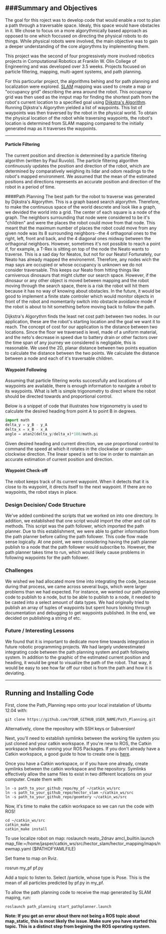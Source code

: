 ###Summary and Objectives
-----
The goal for this roject was to develop code that would enable a root to plan a path through a traversable space. Idealy, this space would have obstacles in it. We chose to focus on a more algorythmically based approach as opposed to one which foccused on directing the physical robots to do things. While physical robots were involved, the main objective was to gain a deeper understanding of the core algorythms by implementing them. 

This project was the second of four progressively more involved robotics projects in Computational Robotics at Franklin W. Olin College of Engineering and was developed over 3.5 weeks. Projects focused on particle filtering, mapping, multi-agent systems, and path planning.

For this particurlar project, the algorithms behing and for path planning and localization were explored. [SLAM](http://en.wikipedia.org/wiki/Simultaneous_localization_and_mapping) mapping was used to create a map or "occupancy grid" describing the area around the robot. This occupancy grid was then used as the innput map for finding the shortest path from the robot's current location to a specified goal using [Dijkstra's Algorithm](http://en.wikipedia.org/wiki/Dijkstra%27s_algorithm). Running Dijkstra's Algorythm yielded a list of waypoints. This list of waypoints was then traversed by the robot in the physical world. To obtain the physical location of the robot while traversing waypoints, the robot's location is determined from SLAM mapping compared to the initially generated map as it traverses the waypoints.


-----
#### Particle Filtering
The current position and direction is determined by a particle filtering algorithm (written by Paul Ruvolo). The particle filtering algorithm continuously updates the position and direction of the robot, which are determined by comparatively weighing its lidar and odom readings to the robot's mapped environment. We assumed that the mean of the estimated positions and directions represents an accurate position and direction of the robot in a period of time.

####Path Planning
The best path for the robot to traverse was generated by Dijkstra's Algorythm. This is a graph based search algorythm. Therefore, to make the continuous space of the world descrete and look like a graph, we devided the world into a grid. The center of each square is a node of the graph. The neighbors surrounding that node were considered to be it's "children" and were the places the robot could move from that node. This meant that the maximum number of places the robot could move from any given node was its 8 surrounding neighbors--the 4 orthagonal ones to the right, left, front and back, and the 4 diagonal ones midway between the orthagonal neighbors. However, sometimes it's not possible to reach a point if, for example, a T-Rex is sitting on top of the node the Neato wants to traverse. This is a sad day for Neatos, but not for our Neato! Fortunately, our Neato has already mapped the environemnt. Therefore, any nodes wich the map says are occupied or whose occupancy is unknown we do not consider traversable. This keeps our Neato from hitting things like carniverous dinosaurs that might clutter our search space. However, if the dinosaur or any other object is moved between mapping and the robot moving through the search space, there is a risk the robot will hit them because it has no way of knowing about obstacles. In the future, it would be good to implement a finite state controler which would monitor objects in front of the robot and momentarily switch into obstacle avoidance mode if the robot is about to hit something before moving back to follow the path. 

Dijkstra's Algorythm finds the least net cost path between two nodes. In our application, these are the robot's starting location and the goal we want it to reach. The concept of cost for our application is the distance between two locations. Since the floor we traversed is level, made of a uniform material, and the neto's decrease in speed due to battery drain or other factors over the time span of any journey we considered is negligable, this is reasonable. We used the 2D, planar distance between two points equation to calculate the distance between the two points. We calculate the distance between a node and each of it's traversable children.

#### Waypoint Following
Assuming that particle filtering works successfully and locations of waypoints are available, there is enough information to navigate a robot to its waypoints. What is left is simple trigonometry to direct where the robot should be directed towards and proportional control.

Below is a snippet of code that illustrates how trigonometry is used to calculate the desired heading from point A to point B in degrees. 

```Python
import math
delta_y = y_B - y_A
delta_x = x_B - x_A
angle = atan2(delta_y/delta_x)*180/math.pi
```

Given desired heading and current direction, we use proportional control to command the speed at which it rotates in the clockwise or counter-clockwise direction. The linear speed is set to low in order to maintain an accurate estimation of current position and direction.

#### Waypoint Check-off
The robot keeps track of its current waypoint. When it detects that it is close to its waypoint, it directs itself to the next waypoint. If there are no waypoints, the robot stays in place. 

### Design Decision/ Code Structure

We've added combined the scripts that we worked on into one directory. In addition, we established that one script would import the other and call its methods. This script was the path follower, which imported the path planner. Due to this establishment, we were able to gather information from the path planner before calling the path follower. This code flow made sense logically. At one point, we were considering having the path planner publish to a node that the path follower would subscribe to. However, the path planner takes time to run, which would likely cause problems in following waypoints for the path follower.

### Challenges

We wished we had allocated more time into integrating the code, because during that process, we came across several bugs, which were larger problems than we had expected. For instance, we wanted our path planning code to publish to a node, but to be able to publish to a node, it needed to be casted into a select amount of data types. We had originally tried to publish an array of tuples of waypoints but spent hours looking through documentation and debugging to get waypoints published. In the end, we decided on publishing a string of etc.

### Future / Interesting Lessons
We found that it is important to dedicate more time towards integration in future robotic programming projects. We had largely underestimated integrating code between the path planning system and path following system. In addition to the graphic of the estimated current position and heading, it would be great to visualize the path of the robot. That way, it would be easy to see how far off our robot is from the path and how it is deviating. 

-----
Running and Installing Code
-----
First, clone the Path_Planning repo onto your local instalation of Ubuntu 12.04 with:
```Shell
git clone https://github.com/YOUR_GITHUB_USER_NAME/Path_Planning.git
```
Alternatively, clone the repository with SSH keys or Subversion! 

Next, you'll need to establish symlinks between the working file system you just cloned and your catkin workspace. If you're new to ROS, the Catkin workspace handles running your ROS Packages. If you don't already have a Catkin workspace, a good guide to how to create one is [here](https://sites.google.com/site/comprobofall14/home/howto/setting-up-your-environment). 

Once you have a Catkin workspace, or if you have one already, create symlinks between the catkin workspace and the repository. Symlinks effectively allow the same files to exist in two different locations on your computer. Create them with:
```Shell
ln -s path_to_your_github_repo/my_pf ~/catkin_ws/src
ln -s path_to_your_github_repo/hector_slam ~/catkin_ws/src
ln -s path_to_your_github_repo/geomtery ~/catkin_ws/src
```

Now, it's time to make the catkin workspace so we can run the code with ROS!
```Shell
cd ~/catkin_ws/src
catkin_make
catkin_make install
```

To use localize robot on map:
roslaunch neato_2dnav amcl_builtin.launch map_file:=/home/jasper/catkin_ws/src/hector_slam/hector_mapping/maps/newmap.yaml ($PATHOFYAMLFILE)

Set frame to map on Rviz.

rosrun my_pf pf.py

Add a topic to listen to.
Select /particle, whose type is Pose. This is the mean of all particles predicted by pf.py in my_pf.

To allow the path planning code to receive the map generated by SLAM maping, run:
```Shell
roslaunch path_planning start_pathplanner.launch 
```
**Note: If you get an error about there not being a ROS topic about map_static, this is most likely the issue. Make sure you have started this topic. This is a distinct step from begining the ROS operating system.**
